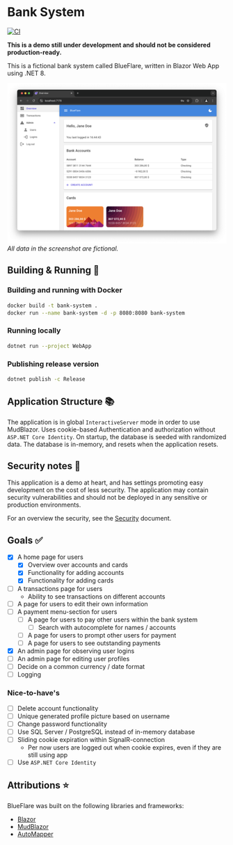 # Bank System

[![CI](https://github.com/larsjuvik/BankSystem/actions/workflows/CI.yml/badge.svg?branch=main)](https://github.com/larsjuvik/BankSystem/actions/workflows/CI.yml)

**This is a demo still under development and should not be considered production-ready.**

This is a fictional bank system called BlueFlare, written in Blazor Web App using .NET 8.

![A screenshot of the application](./docs/Screenshot_Home.png)
*All data in the screenshot are fictional.*

## Building & Running :rocket:

### Building and running with Docker

```sh
docker build -t bank-system .
docker run --name bank-system -d -p 8080:8080 bank-system
```

### Running locally

```sh
dotnet run --project WebApp
```

### Publishing release version

```sh
dotnet publish -c Release
```

## Application Structure :books:

The application is in global `InteractiveServer` mode in order to use MudBlazor.
Uses cookie-based Authentication and authorization without `ASP.NET Core Identity`.
On startup, the database is seeded with randomized data.
The database is in-memory, and resets when the application resets.

## Security notes :closed_lock_with_key:

This application is a demo at heart, and has settings promoting easy development on the cost of less security.
The application may contain security vulnerabilities and should not be deployed in any sensitive or production environments.

For an overview the security, see the [Security](./docs/SECURITY.md) document.

## Goals :white_check_mark:

- [x] A home page for users
  - [x] Overview over accounts and cards
  - [x] Functionality for adding accounts
  - [x] Functionality for adding cards
- [ ] A transactions page for users
  - Ability to see transactions on different accounts
- [ ] A page for users to edit their own information
- [ ] A payment menu-section for users
  - [ ] A page for users to pay other users within the bank system
    - [ ] Search with autocomplete for names / accounts
  - [ ] A page for users to prompt other users for payment
  - [ ] A page for users to see outstanding payments
- [x] An admin page for observing user logins
- [ ] An admin page for editing user profiles
- [ ] Decide on a common currency / date format
- [ ] Logging

### Nice-to-have's

- [ ] Delete account functionality
- [ ] Unique generated profile picture based on username
- [ ] Change password functionality
- [ ] Use SQL Server / PostgreSQL instead of in-memory database
- [ ] Sliding cookie expiration within SignalR-connection
  - Per now users are logged out when cookie expires, even if they are still using app
- [ ] Use `ASP.NET Core Identity`

## Attributions :star:

BlueFlare was built on the following libraries and frameworks:

- [Blazor](https://dotnet.microsoft.com/en-us/apps/aspnet/web-apps/blazor)
- [MudBlazor](https://mudblazor.com)
- [AutoMapper](https://github.com/AutoMapper/AutoMapper)
